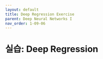 ```yaml
---
layout: default
title: Deep Regression Exercise
parent: Deep Neural Networks I
nav_order: 1-09-06
---
```


# 실습: Deep Regression


